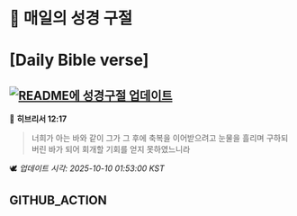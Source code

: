 # 🙏 매일의 성경 구절
# [Daily Bible verse]
## [![README에 성경구절 업데이트](https://github.com/DONGSUKA/first_test/actions/workflows/update-readme-bible.yml/badge.svg)](https://github.com/DONGSUKA/first_test/actions/workflows/update-readme-bible.yml)
<!-- START_BIBLE_VERSE -->
📖 **히브리서 12:17**
> 너희가 아는 바와 같이 그가 그 후에 축복을 이어받으려고 눈물을 흘리며 구하되 버린 바가 되어 회개할 기회를 얻지 못하였느니라

🕊️ _업데이트 시각: 2025-10-10 01:53:00 KST_
  <!-- END_BIBLE_VERSE -->
## GITHUB_ACTION
